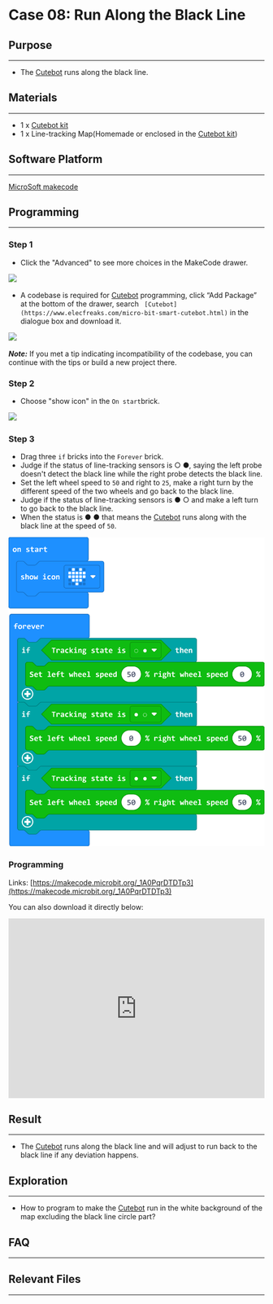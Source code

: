 # Case 08: Run Along the Black Line

## Purpose
---
- The  [Cutebot](https://www.elecfreaks.com/micro-bit-smart-cutebot.html) runs along the black line.

## Materials 
---
- 1 x [Cutebot kit](https://www.elecfreaks.com/micro-bit-smart-cutebot.html)
- 1 x Line-tracking Map(Homemade or enclosed in the  [Cutebot kit](https://www.elecfreaks.com/micro-bit-smart-cutebot.html))

## Software Platform 
---

[MicroSoft makecode](https://makecode.microbit.org/#)

## Programming
---

### Step 1

- Click the "Advanced" to see more choices in the MakeCode drawer.

![](./images/cutebot-pk-1.png)

- A codebase is required for  [Cutebot](https://www.elecfreaks.com/micro-bit-smart-cutebot.html) programming, click “Add Package” at the bottom of the drawer, search ` [Cutebot](https://www.elecfreaks.com/micro-bit-smart-cutebot.html)` in the dialogue box and download it.

![](./images/cutebot-pk-11.png)

***Note:*** If you met a tip indicating incompatibility of the codebase, you can continue with the tips or build a new project there.

### Step 2

- Choose "show icon" in the `On start`brick.

![](./images/case_01_02.png)

### Step 3

- Drag three `if` bricks into the `Forever` brick.
- Judge if the status of line-tracking sensors is  ○ ●, saying the left probe doesn't detect the black line while the right probe detects the black line.
- Set the left wheel speed to `50` and right to `25`,  make a right turn by the different speed of the two wheels and go back to the black line.
- Judge if the status of line-tracking sensors is  ● ○ and make a left turn to go back to the black line.
- When the status is ● ● that means the  [Cutebot](https://www.elecfreaks.com/micro-bit-smart-cutebot.html) runs along with the black line at the speed of `50`. 

![](./images/case_08_01.png)


### Programming

Links: [https://makecode.microbit.org/_1A0PqrDTDTp3](https://makecode.microbit.org/_1A0PqrDTDTp3)

You can also download it directly below:

<div style="position:relative;height:0;padding-bottom:70%;overflow:hidden;">
<iframe style="position:absolute;top:0;left:0;width:100%;height:100%;" src="https://makecode.microbit.org/#pub:https://makecode.microbit.org/_1A0PqrDTDTp3" frameborder="0" sandbox="allow-popups allow-forms allow-scripts allow-same-origin">
</iframe>
</div>  


## Result
---
- The  [Cutebot](https://www.elecfreaks.com/micro-bit-smart-cutebot.html) runs along the black line and will adjust to run back to the black line if any deviation happens.

## Exploration
---
- How to program to make the  [Cutebot](https://www.elecfreaks.com/micro-bit-smart-cutebot.html) run in the  white background of the map excluding the black line circle part? 

## FAQ
---

## Relevant Files
---
